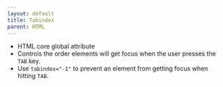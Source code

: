 ```yaml
---
layout: default
title: Tabindex
parent: HTML
---
```


- HTML core global attribute
- Controls the order elements will get focus when the user presses the `TAB` key.
- Use `tabindex="-1"` to prevent an element from getting focus when hitting `TAB`.
